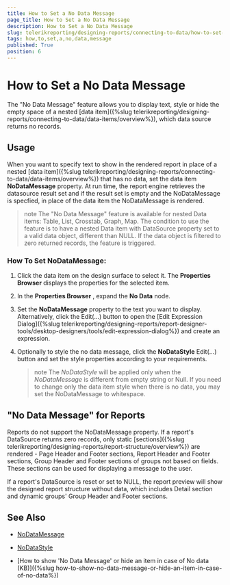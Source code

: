 ```yaml
---
title: How to Set a No Data Message
page_title: How to Set a No Data Message 
description: How to Set a No Data Message
slug: telerikreporting/designing-reports/connecting-to-data/how-to-set-a-no-data-message
tags: how,to,set,a,no,data,message
published: True
position: 6
---
```


# How to Set a No Data Message

The "No Data Message" feature allows you to display text, style or hide the empty space of a nested [data item]({%slug telerikreporting/designing-reports/connecting-to-data/data-items/overview%}), which data source returns no records. 

## Usage

When you want to specify text to show in the rendered report in place of a nested [data item]({%slug telerikreporting/designing-reports/connecting-to-data/data-items/overview%}) that has no data, set the data item __NoDataMessage__ property. At run time, the report engine retrieves the datasource result set and if the result set is empty and the NoDataMessage is specfied, in place of the data item the NoDataMessage is rendered. 

>note The "No Data Message" feature is available for nested Data items: Table, List, Crosstab, Graph, Map. 
>The condition to use the feature is to have a nested Data item with DataSource property set to a valid data object, different than NULL. If the data object is filtered to zero returned records, the feature is triggered. 

### How To Set NoDataMessage:

1. Click the data item on the design surface to select it. The __Properties Browser__ displays the properties for the selected item. 

1. In the __Properties Browser__ , expand the __No Data__ node. 

1. Set the __NoDataMessage__ property to the text you want to display. Alternatively, click the Edit(…) button to open the [Edit Expression Dialog]({%slug telerikreporting/designing-reports/report-designer-tools/desktop-designers/tools/edit-expression-dialog%}) and create an expression. 

1. Optionally to style the no data message, click the __NoDataStyle__ Edit(…) button and set the style properties according to your requirements. 

   >note The _NoDataStyle_ will be applied only when the _NoDataMessage_ is different from empty string or Null. If you need to change only the data item style when there is no data, you may set the NoDataMessage to whitespace.

        
## "No Data Message" for Reports

Reports do not support the NoDataMessage property. If a report's DataSource returns zero records, only static [sections]({%slug telerikreporting/designing-reports/report-structure/overview%}) are rendered - Page Header and Footer sections, Report Header and Footer sections, Group Header and Footer sections of groups not based on fields. These sections can be used for displaying a message to the user. 

If a report's DataSource is reset or set to NULL, the report preview will show the designed report structure without data, which includes Detail section and dynamic groups' Group Header and Footer sections. 

## See Also

 * [NoDataMessage](/reporting/api/Telerik.Reporting.DataItem#Telerik_Reporting_DataItem_NoDataMessage)

 * [NoDataStyle](/reporting/api/Telerik.Reporting.DataItem#Telerik_Reporting_DataItem_NoDataStyle)

 * [How to show 'No Data Message' or hide an item in case of No data (KB)]({%slug how-to-show-no-data-message-or-hide-an-item-in-case-of-no-data%})  